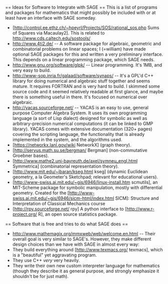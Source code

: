 == Ideas for Software to Integrate with SAGE ==
This is a list of programs and packages for mathematics that might possibly be included with or at least have an interface with SAGE someday.

 * [http://control.ee.ethz.ch/~hpeyrl/Projects/SOS/rational_sos.php Sums of Squares via Macaulay2]. This is related to http://www.cds.caltech.edu/sostools/
 * http://www.4ti2.de/ --  A software package for algebraic, geometric and combinatorial problems on linear spaces; I (=william) have made optional SAGE packages for this and written a very preliminary interface.  This depends on a linear programming package, which SAGE needs.
 * http://www.gnu.org/software/glpk/ -- Linear programming.  It's 1MB, and very easy to build.
 * http://www-sop.inria.fr/galaad/software/synaps/ -- It's a GPL'd C++ library for doing numerical and algebraic stuff together and seems mature.  It requires FORTRAN and is very hard to build.  I skimmed some source code and it seemed relatively readable at first glance, and maybe there is something useful in there.   It's focused on numerical over algebraic.
 * http://yacas.sourceforge.net/ --   		YACAS is an easy to use, general purpose Computer Algebra System. It uses 		its own programming language (a sort of Lisp dialect) designed for symbolic as well as 		arbitrary-precision numerical computations (it can be linked to GMP library). YACAS comes with 		extensive documentation (320+ pages) covering the scripting language, 		the functionality that is already implemented in the system, and the 		algorithms used.
 * [https://networkx.lanl.gov/wiki NetworkX] (graph theory).
 * [http://servus.math.su.se/bergman/ Bergman] (non-commutative Groebner bases).
 * [http://www.mathe2.uni-bayreuth.de/axel/symneu_engl.html Symmetrica] (combinatorial representation theory).
 * [http://www.mit.edu/~ibaran/kseg.html kseg] (dynamic Euclidean geometry, a la Geometer's Sketchpad; relevant for educational users).
 * [http://www-swiss.ai.mit.edu/~gjs/6946/linux-install.htm scmutils], an MIT-Scheme package for symbolic manipulation, mostly with differential geometry. Created for the [http://www-swiss.ai.mit.edu/~gjs/6946/sicm-html/index.html SICM]: Structure and Interpretation of Classical Mechanics course
 * [http://rpy.sourceforge.net/ rpy] A python interface to [http://www.r-project.org/ R], an open source statistics package. 

== Software that is free and tries to do what SAGE does ==
 * http://www.mathemagix.org/mmxweb/web/welcome.en.html -- Their overall goal is very similar to SAGE's.  However, they make different design choices than we have with SAGE in almost every way:
  * They build everything around [http://www.texmacs.org/ texmacs], which is a "beautiful" yet aggravating program.
  * They use C++ *very* very heavily.
  * They write their own new custom interpreter language for mathematics (though they describe it as general purpose, and strongly emphasize it shouldn't be for just math).

